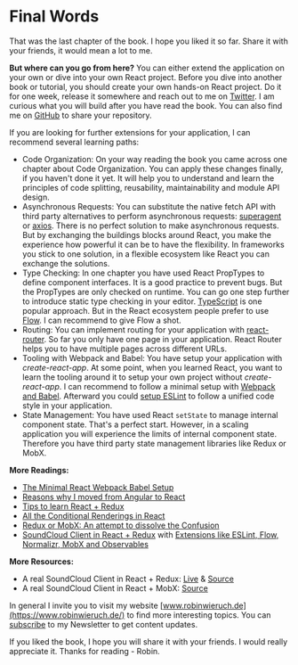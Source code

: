 # Final Words

That was the last chapter of the book. I hope you liked it so far. Share it with your friends, it would mean a lot to me.

**But where can you go from here?** You can either extend the application on your own or dive into your own React project. Before you dive into another book or tutorial, you should create your own hands-on React project. Do it for one week, release it somewhere and reach out to me on [Twitter](https://twitter.com/rwieruch). I am curious what you will build after you have read the book. You can also find me on [GitHub](https://github.com/rwieruch) to share your repository.

If you are looking for further extensions for your application, I can recommend several learning paths:

* Code Organization: On your way reading the book you came across one chapter about Code Organization. You can apply these changes finally, if you haven't done it yet. It will help you to understand and learn the principles of code splitting, reusability, maintainability and module API design.
* Asynchronous Requests: You can substitute the native fetch API with third party alternatives to perform asynchronous requests: [superagent](https://github.com/visionmedia/superagent) or [axios](https://github.com/mzabriskie/axios). There is no perfect solution to make asynchronous requests. But by exchanging the buildings blocks around React, you make the experience how powerful it can be to have the flexibility. In frameworks you stick to one solution, in a flexible ecosystem like React you can exchange the solutions.
* Type Checking: In one chapter you have used React PropTypes to define component interfaces. It is a good practice to prevent bugs. But the PropTypes are only checked on runtime. You can go one step further to introduce static type checking in your editor. [TypeScript](https://www.typescriptlang.org/) is one popular approach. But in the React ecosystem people prefer to use [Flow](https://flowtype.org/). I can recommend to give Flow a shot.
* Routing: You can implement routing for your application with [react-router](https://github.com/ReactTraining/react-router). So far you only have one page in your application. React Router helps you to have multiple pages across different URLs.
* Tooling with Webpack and Babel: You have setup your application with *create-react-app*. At some point, when you learned React, you want to learn the tooling around it to setup your own project without *create-react-app*. I can recommend to follow a minimal setup with [Webpack and Babel](https://www.robinwieruch.de/minimal-react-webpack-babel-setup/). Afterward you could [setup ESLint](https://www.robinwieruch.de/react-eslint-webpack-babel/) to follow a unified code style in your application.
* State Management: You have used React `setState` to manage internal component state. That's a perfect start. However, in a scaling application you will experience the limits of internal component state. Therefore you have third party state management libraries like Redux or MobX.

**More Readings:**

* [The Minimal React Webpack Babel Setup](https://www.robinwieruch.de/minimal-react-webpack-babel-setup/)
* [Reasons why I moved from Angular to React](https://www.robinwieruch.de/reasons-why-i-moved-from-angular-to-react/)
* [Tips to learn React + Redux](https://www.robinwieruch.de/tips-to-learn-react-redux/)
* [All the Conditional Renderings in React](https://www.robinwieruch.de/conditional-rendering-react/)
* [Redux or MobX: An attempt to dissolve the Confusion](https://www.robinwieruch.de/redux-mobx-confusion/)
* [SoundCloud Client in React + Redux](https://www.robinwieruch.de/the-soundcloud-client-in-react-redux) with [Extensions like ESLint, Flow, Normalizr, MobX and Observables](https://github.com/rwieruch/react-redux-soundcloud)

**More Resources:**

* A real SoundCloud Client in React + Redux: [Live](http://www.favesound.de/) & [Source](https://github.com/rwieruch/favesound-redux)
* A real SoundCloud Client in React + MobX: [Source](https://github.com/rwieruch/favesound-mobx)

In general I invite you to visit my website [www.robinwieruch.de](https://www.robinwieruch.de/) to find more interesting topics. You can [subscribe](https://www.getrevue.co/profile/rwieruch) to my Newsletter to get content updates.

If you liked the book, I hope you will share it with your friends. I would really appreciate it. Thanks for reading - Robin.
